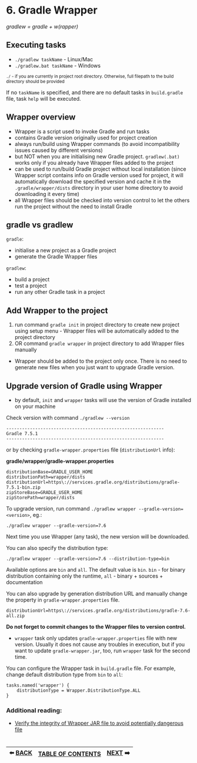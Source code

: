 # 6. Gradle Wrapper
*gradlew = gradle + w(rapper)*

## Executing tasks

- `./gradlew taskName` - Linux/Mac
- `./gradlew.bat taskName` - Windows

<sub>`./` - if you are currently in project root directory. Otherwise, full filepath to the build directory should be provided</sub>

If no `taskName` is specified, and there are no default tasks in `build.gradle` file, task `help` will be executed.

## Wrapper overview

- Wrapper is a script used to invoke Gradle and run tasks
- contains Gradle version originally used for project creation
- always run/build using Wrapper commands (to avoid incompatibility issues caused by different versions)
- but NOT when you are initialising new Gradle project. `gradlew(.bat)` works only if you already have Wrapper files added to the project
- can be used to run/build Gradle project without local installation (since Wrapper script contains info on Gradle version used for project, it will automatically download the specified version and cache it in the `.gradle/wrapper/dists` directory in your user home directory to avoid downloading it every time)
- all Wrapper files should be checked into version control to let the others run the project without the need to install Gradle

## gradle vs gradlew

`gradle`: 
- initialise a new project as a Gradle project
- generate the Gradle Wrapper files

`gradlew`:
- build a project
- test a project
- run any other Gradle task in a project

## Add Wrapper to the project

1) run command `gradle init` in project directory to create new project using setup menu - Wrapper files will be automatically added to the project directory
2) OR command `gradle wrapper` in project directory to add Wrapper files manually

- Wrapper should be added to the project only once. There is no need to generate new files when you just want to upgrade Gradle version.

## Upgrade version of Gradle using Wrapper

- by default, `init` and `wrapper` tasks will use the version of Gradle installed on your machine

Check version with command `./gradlew --version` 
```
------------------------------------------------------------
Gradle 7.5.1
------------------------------------------------------------
```
or by checking `gradle-wrapper.properties` file (`distributionUrl` info): 

**gradle/wrapper/gradle-wrapper.properties** 
```
distributionBase=GRADLE_USER_HOME
distributionPath=wrapper/dists
distributionUrl=https\://services.gradle.org/distributions/gradle-7.5.1-bin.zip
zipStoreBase=GRADLE_USER_HOME
zipStorePath=wrapper/dists

```

To upgrade version, run command `./gradlew wrapper --gradle-version=<version>`, eg.:
```
./gradlew wrapper --gradle-version=7.6
```
Next time you use Wrapper (any task), the new version will be downloaded. 

You can also specify the distribution type:
```
./gradlew wrapper --gradle-version=7.6 --distribution-type=bin
```
Available options are `bin` and `all`. The default value is `bin`.
`bin` - for binary distribution containing only the runtime, `all` - binary + sources + documentation

You can also upgrade by generation distribution URL and manually change the property in `gradle-wrapper.properties` file.
```
distributionUrl=https\://services.gradle.org/distributions/gradle-7.6-all.zip
```
**Do not forget to commit changes to the Wrapper files to version control.**

- `wrapper` task only updates `gradle-wrapper.properties` file with new version. Usually it does not cause any troubles in execution, but if you want to update `gradle-wrapper.jar`, too, run `wrapper` task for the second time.

You can configure the Wrapper task in `build.gradle` file. For example, change default distribution type from `bin` to `all`:
```
tasks.named('wrapper') {
    distributionType = Wrapper.DistributionType.ALL
}
```
### Additional reading:
- [Verify the integrity of Wrapper JAR file to avoid potentially dangerous file](https://docs.gradle.org/current/userguide/gradle_wrapper.html#wrapper_checksum_verification)

#   
|:arrow_left: [BACK](https://github.com/yanamlnk/gradle-notes/blob/main/contents/5-build-script/README.md)|[TABLE OF CONTENTS](https://github.com/yanamlnk/gradle-notes#table-of-contents)|[NEXT](https://github.com/yanamlnk/gradle-notes/blob/main/contents/7-create-java-application/README.md) :arrow_right:|
| --- | --- | --- |
